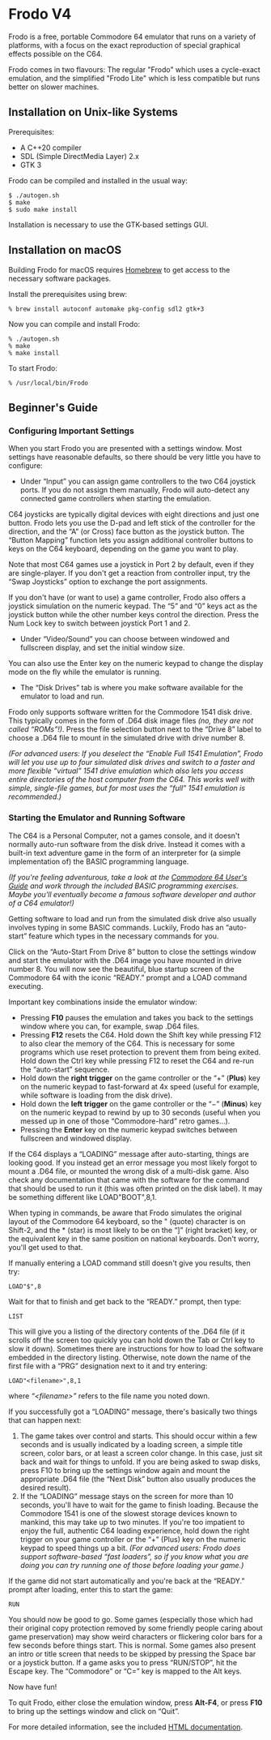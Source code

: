 # Frodo V4

Frodo is a free, portable Commodore 64 emulator that runs on a variety
of platforms, with a focus on the exact reproduction of special graphical
effects possible on the C64.

Frodo comes in two flavours: The regular "Frodo" which uses a cycle-exact
emulation, and the simplified "Frodo Lite" which is less compatible but runs
better on slower machines.

## Installation on Unix-like Systems

Prerequisites:

* A C++20 compiler
* SDL (Simple DirectMedia Layer) 2.x
* GTK 3

Frodo can be compiled and installed in the usual way:

```
$ ./autogen.sh
$ make
$ sudo make install
```

Installation is necessary to use the GTK-based settings GUI.

## Installation on macOS

Building Frodo for macOS requires [Homebrew](https://brew.sh/) to get access
to the necessary software packages.

Install the prerequisites using brew:

```
% brew install autoconf automake pkg-config sdl2 gtk+3
```

Now you can compile and install Frodo:

```
% ./autogen.sh
% make
% make install
```

To start Frodo:

```
% /usr/local/bin/Frodo
```

## Beginner's Guide

### Configuring Important Settings

When you start Frodo you are presented with a settings window. Most settings
have reasonable defaults, so there should be very little you have to configure:

* Under “Input” you can assign game controllers to the two C64 joystick
  ports. If you do not assign them manually, Frodo will auto-detect any
  connected game controllers when starting the emulation.

C64 joysticks are typically digital devices with eight directions and just
one button. Frodo lets you use the D-pad and left stick of the controller
for the direction, and the “A” (or Cross) face button as the joystick
button. The “Button Mapping” function lets you assign additional controller
buttons to keys on the C64 keyboard, depending on the game you want to play.

Note that most C64 games use a joystick in Port 2 by default, even if they are
single-player. If you don't get a reaction from controller input, try the “Swap
Joysticks” option to exchange the port assignments.

If you don't have (or want to use) a game controller, Frodo also offers a
joystick simulation on the numeric keypad. The “5” and “0” keys act as the
joystick button while the other number keys control the direction. Press the
Num Lock key to switch between joystick Port 1 and 2.

* Under “Video/Sound” you can choose between windowed and fullscreen display,
  and set the initial window size.

You can also use the Enter key on the numeric keypad to change the display mode
on the fly while the emulator is running.

* The “Disk Drives” tab is where you make software available for the emulator
  to load and run.

Frodo only supports software written for the Commodore 1541 disk drive. This
typically comes in the form of .D64 disk image files *(no, they are not called
“ROMs”!)*. Press the file selection button next to the “Drive 8” label to choose
a .D64 file to mount in the simulated drive with drive number 8.

*(For advanced users: If you deselect the “Enable Full 1541 Emulation”, Frodo
will let you use up to four simulated disk drives and switch to a faster and
more flexible “virtual” 1541 drive emulation which also lets you access entire
directories of the host computer from the C64. This works well with simple,
single-file games, but for most uses the “full” 1541 emulation is recommended.)*

### Starting the Emulator and Running Software

The C64 is a Personal Computer, not a games console, and it doesn't normally
auto-run software from the disk drive. Instead it comes with a built-in text
adventure game in the form of an interpreter for (a simple implementation of)
the BASIC programming language.

*(If you're feeling adventurous, take a look at the
[Commodore 64 User's Guide](https://archive.org/details/commodore-64-user-guide)
and work through the included BASIC programming exercises. Maybe you'll
eventually become a famous software developer and author of a C64 emulator!)*

Getting software to load and run from the simulated disk drive also usually
involves typing in some BASIC commands. Luckily, Frodo has an “auto-start”
feature which types in the necessary commands for you.

Click on the “Auto-Start From Drive 8” button to close the settings window and
start the emulator with the .D64 image you have mounted in drive number 8. You
will now see the beautiful, blue startup screen of the Commodore 64 with the
iconic “READY.” prompt and a LOAD command executing.

Important key combinations inside the emulator window:

* Pressing **F10** pauses the emulation and takes you back to the settings
  window where you can, for example, swap .D64 files.
* Pressing **F12** resets the C64. Hold down the Shift key while pressing
  F12 to also clear the memory of the C64. This is necessary for some
  programs which use reset protection to prevent them from being exited.
  Hold down the Ctrl key while pressing F12 to reset the C64 and re-run the
  “auto-start” sequence.
* Hold down the **right trigger** on the game controller or the “+” (**Plus**)
  key on the numeric keypad to fast-forward at 4x speed (useful for example,
  while software is loading from the disk drive).
* Hold down the **left trigger** on the game controller or the “−” (**Minus**)
  key on the numeric keypad to rewind by up to 30 seconds (useful when you
  messed up in one of those “Commodore-hard” retro games...).
* Pressing the **Enter** key on the numeric keypad switches between fullscreen
  and windowed display.

If the C64 displays a “LOADING” message after auto-starting, things are looking
good. If you instead get an error message you most likely forgot to mount a
.D64 file, or mounted the wrong disk of a multi-disk game. Also check any
documentation that came with the software for the command that should be used
to run it (this was often printed on the disk label). It may be something
different like LOAD"BOOT",8,1.

When typing in commands, be aware that Frodo simulates the original layout of
the Commodore 64 keyboard, so the " (quote) character is on Shift-2, and the *
(star) is most likely to be on the “]” (right bracket) key, or the equivalent
key in the same position on national keyboards. Don't worry, you'll get used to
that.

If manually entering a LOAD command still doesn't give you results, then try:

    LOAD"$",8

Wait for that to finish and get back to the “READY.” prompt, then type:

    LIST

This will give you a listing of the directory contents of the .D64 file (if it
scrolls off the screen too quickly you can hold down the Tab or Ctrl key to
slow it down). Sometimes there are instructions for how to load the software
embedded in the directory listing. Otherwise, note down the name of the first
file with a “PRG” designation next to it and try entering:

    LOAD"<filename>",8,1

where *“\<filename\>”* refers to the file name you noted down.

If you successfully got a “LOADING” message, there's basically two things that
can happen next:

1. The game takes over control and starts. This should occur within a few
   seconds and is usually indicated by a loading screen, a simple title screen,
   color bars, or at least a screen color change. In this case, just sit back
   and wait for things to unfold. If you are being asked to swap disks, press
   F10 to bring up the settings window again and mount the appropriate .D64
   file (the “Next Disk” button also usually produces the desired result).
2. If the “LOADING” message stays on the screen for more than 10 seconds, you'll
   have to wait for the game to finish loading. Because the Commodore 1541 is
   one of the slowest storage devices known to mankind, this may take up to two
   minutes. If you're too impatient to enjoy the full, authentic C64 loading
   experience, hold down the right trigger on your game controller or the “+”
   (Plus) key on the numeric keypad to speed things up a bit. *(For advanced
   users: Frodo does support software-based “fast loaders”, so if you know what
   you are doing you can try running one of those before loading your game.)*

If the game did not start automatically and you're back at the “READY.” prompt
after loading, enter this to start the game:

    RUN

You should now be good to go. Some games (especially those which had their
original copy protection removed by some friendly people caring about game
preservation) may show weird characters or flickering color bars for a few
seconds before things start. This is normal. Some games also  present an intro
or title screen that needs to be skipped by pressing the Space bar or a joystick
button. If a game asks you to press “RUN/STOP”, hit the Escape key. The
“Commodore” or “C=” key is mapped to the Alt keys.

Now have fun!

To quit Frodo, either close the emulation window, press **Alt-F4**, or press
**F10** to bring up the settings window and click on “Quit”.

For more detailed information, see the included
[HTML documentation](docs/index.html).

